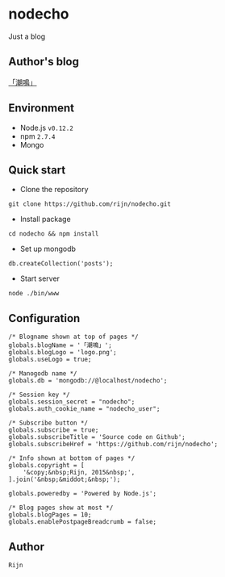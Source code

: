 # nodecho
Just a blog

## Author's blog

[「潮鳴」](http://blog.rijnx.com)

## Environment

* Node.js `v0.12.2`
* npm `2.7.4`
* Mongo

## Quick start

* Clone the repository

`git clone https://github.com/rijn/nodecho.git`

* Install package

`cd nodecho && npm install`

* Set up mongodb

`db.createCollection('posts');`

* Start server

`node ./bin/www`

## Configuration

    /* Blogname shown at top of pages */
    globals.blogName = '「潮鳴」';
    globals.blogLogo = 'logo.png';
    globals.useLogo = true;

    /* Manogodb name */
    globals.db = 'mongodb://@localhost/nodecho';

    /* Session key */
    globals.session_secret = "nodecho";
    globals.auth_cookie_name = "nodecho_user";

    /* Subscribe button */
    globals.subscribe = true;
    globals.subscribeTitle = 'Source code on Github';
    globals.subscribeHref = 'https://github.com/rijn/nodecho';

    /* Info shown at bottom of pages */
    globals.copyright = [
        '&copy;&nbsp;Rijn, 2015&nbsp;',
    ].join('&nbsp;&middot;&nbsp;');

    globals.poweredby = 'Powered by Node.js';

    /* Blog pages show at most */
    globals.blogPages = 10;
    globals.enablePostpageBreadcrumb = false;

## Author

`Rijn`
